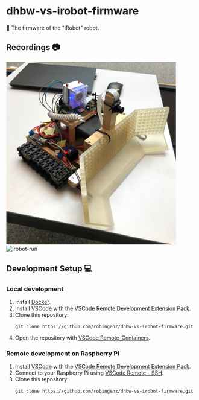 # dhbw-vs-irobot-firmware

🤖 The firmware of the "iRobot" robot.

## Recordings 📷

<img src="docs/media/irobot.jpg" alt="irobot" width="450"/> <img src="docs/media/irobot-run.gif" alt="irobot-run"/>

## Development Setup 💻

### Local development

1. Install [Docker](https://docs.docker.com/get-docker/).
2. Install [VSCode](https://code.visualstudio.com/) with the [VSCode Remote Development Extension Pack](https://marketplace.visualstudio.com/items?itemName=ms-vscode-remote.vscode-remote-extensionpack).
3. Clone this repository:
    ```
    git clone https://github.com/robingenz/dhbw-vs-irobot-firmware.git
    ```
4. Open the repository with [VSCode Remote-Containers](https://code.visualstudio.com/docs/remote/containers).

### Remote development on Raspberry Pi

1. Install [VSCode](https://code.visualstudio.com/) with the [VSCode Remote Development Extension Pack](https://marketplace.visualstudio.com/items?itemName=ms-vscode-remote.vscode-remote-extensionpack).
2. Connect to your Raspberry Pi using [VSCode Remote - SSH](https://code.visualstudio.com/docs/remote/ssh).
3. Clone this repository:
    ```
    git clone https://github.com/robingenz/dhbw-vs-irobot-firmware.git
    ```

